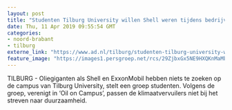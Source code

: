 ```yaml
---
layout: post
title: "Studenten Tilburg University willen Shell weren tijdens bedrijvendagen op campus"
date: Thu, 11 Apr 2019 09:55:54 GMT
categories: 
- noord-brabant 
- tilburg 
externe_link: "https://www.ad.nl/tilburg/studenten-tilburg-university-willen-shell-weren-tijdens-bedrijvendagen-op-campus~ad6276d3/"
feature_image: "https://images1.persgroep.net/rcs/29ZjbxGx5NE9HXQKnMaMbzjphB4/diocontent/145299982/_fitwidth/400/?appId=21791a8992982cd8da851550a453bd7f&quality=0.7"
---
```


TILBURG - Oliegiganten als Shell en ExxonMobil hebben niets te zoeken op de campus van Tilburg University, stelt een groep studenten. Volgens de groep, verenigt in ‘Oil on Campus’, passen de klimaatvervuilers niet bij het streven naar duurzaamheid.
